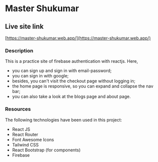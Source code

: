 # Master Shukumar

## Live site link

[https://master-shukumar.web.app/](https://master-shukumar.web.app/)

### Description

This is a practice site of firebase authentication with reactjs. Here,

- you can sign up and sign in with email-password;
- you can sign in with google;
- besides, you can't visit the checkout page without logging in;
- the home page is responsive, so you can expand and collapse the nav bar;
- you can also take a look at the blogs page and about page.

### Resources

The following technologies have been used in this project:

- React JS
- React Router
- Font Awesome Icons
- Tailwind CSS
- React Bootstrap (for components)
- Firebase
